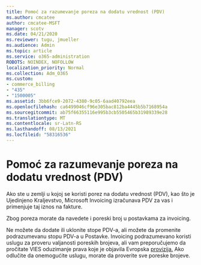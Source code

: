 ```yaml
---
title: Pomoć za razumevanje poreza na dodatu vrednost (PDV)
ms.author: cmcatee
author: cmcatee-MSFT
manager: scotv
ms.date: 04/21/2020
ms.reviewer: tugu, jmueller
ms.audience: Admin
ms.topic: article
ms.service: o365-administration
ROBOTS: NOINDEX, NOFOLLOW
localization_priority: Normal
ms.collection: Adm_O365
ms.custom:
- commerce_billing
- "435"
- "1500005"
ms.assetid: 3bb6fce9-2072-4380-9c05-6aad40792eea
ms.openlocfilehash: ca6499046cf96e305bac812ba4445b5b7168954a
ms.sourcegitcommit: ab75f66355116e995b3cb5505465b31989339e28
ms.translationtype: MT
ms.contentlocale: sr-Latn-RS
ms.lasthandoff: 08/13/2021
ms.locfileid: "58316536"
---
```

# <a name="help-understanding-value-added-tax-vat"></a>Pomoć za razumevanje poreza na dodatu vrednost (PDV)

Ako ste u zemlji u kojoj se koristi porez na dodatu vrednost (PDV), kao što je Ujedinjeno Kraljevstvo, Microsoft Invoicing izračunava PDV za vas i primenjuje taj iznos na fakture.
  
Zbog poreza morate da navedete i poreski broj u postavkama za invoicing.
  
Ne možete da dodate ili uklonite stope PDV-a, ali možete da promenite podrazumevanu stopu PDV-a u Postavke. Invoicing podrazumevano koristi uslugu za proveru valjanosti poreskih brojeva, ali vam preporučujemo da pročitate VIES oduzimanje prava koje je objavila Evropska [provizija.](https://go.microsoft.com/fwlink/?LinkID=841741) Ako odlučite da onemogućite uslugu, morate da proverite sve poreske brojeve.
